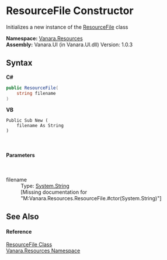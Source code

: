 # ResourceFile Constructor 
 

Initializes a new instance of the <a href="23b993d5-f65a-e090-5323-8b0853218fd5">ResourceFile</a> class

**Namespace:**&nbsp;<a href="f4a44256-dd05-8db0-0376-3f0440563f71">Vanara.Resources</a><br />**Assembly:**&nbsp;Vanara.UI (in Vanara.UI.dll) Version: 1.0.3

## Syntax

**C#**<br />
``` C#
public ResourceFile(
	string filename
)
```

**VB**<br />
``` VB
Public Sub New ( 
	filename As String
)
```

<br />

#### Parameters
&nbsp;<dl><dt>filename</dt><dd>Type: <a href="http://msdn2.microsoft.com/en-us/library/s1wwdcbf" target="_blank">System.String</a><br />\[Missing <param name="filename"/> documentation for "M:Vanara.Resources.ResourceFile.#ctor(System.String)"\]</dd></dl>

## See Also


#### Reference
<a href="23b993d5-f65a-e090-5323-8b0853218fd5">ResourceFile Class</a><br /><a href="f4a44256-dd05-8db0-0376-3f0440563f71">Vanara.Resources Namespace</a><br />